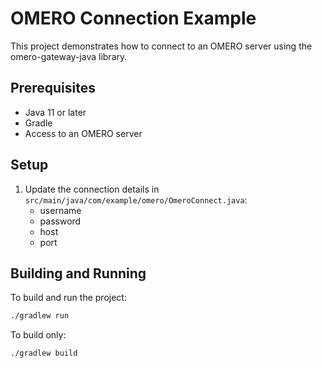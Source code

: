 # OMERO Connection Example

This project demonstrates how to connect to an OMERO server using the omero-gateway-java library.

## Prerequisites

- Java 11 or later
- Gradle
- Access to an OMERO server

## Setup

1. Update the connection details in `src/main/java/com/example/omero/OmeroConnect.java`:
   - username
   - password
   - host
   - port

## Building and Running

To build and run the project:

```bash
./gradlew run
```

To build only:

```bash
./gradlew build
```
